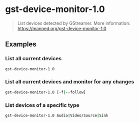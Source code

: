 # gst-device-monitor-1.0

> List devices detected by GStreamer. More information: <https://manned.org/gst-device-monitor-1.0>.

## Examples

### List all current devices

```bash
gst-device-monitor-1.0
```

### List all current devices and monitor for any changes

```bash
gst-device-monitor-1.0 [-f|--follow]
```

### List devices of a specific type

```bash
gst-device-monitor-1.0 Audio|Video/Source|Sink
```
